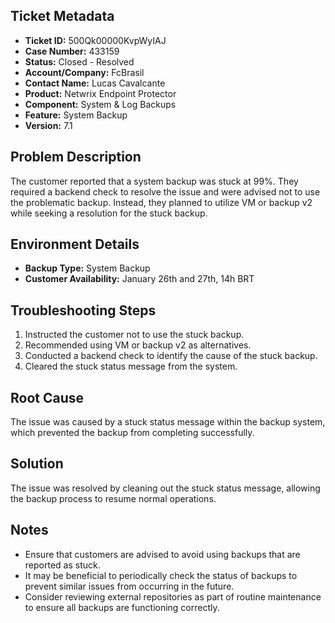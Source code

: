 ## Ticket Metadata
- **Ticket ID:** 500Qk00000KvpWyIAJ
- **Case Number:** 433159
- **Status:** Closed - Resolved
- **Account/Company:** FcBrasil
- **Contact Name:** Lucas Cavalcante
- **Product:** Netwrix Endpoint Protector
- **Component:** System & Log Backups
- **Feature:** System Backup
- **Version:** 7.1

## Problem Description
The customer reported that a system backup was stuck at 99%. They required a backend check to resolve the issue and were advised not to use the problematic backup. Instead, they planned to utilize VM or backup v2 while seeking a resolution for the stuck backup.

## Environment Details
- **Backup Type:** System Backup
- **Customer Availability:** January 26th and 27th, 14h BRT

## Troubleshooting Steps
1. Instructed the customer not to use the stuck backup.
2. Recommended using VM or backup v2 as alternatives.
3. Conducted a backend check to identify the cause of the stuck backup.
4. Cleared the stuck status message from the system.

## Root Cause
The issue was caused by a stuck status message within the backup system, which prevented the backup from completing successfully.

## Solution
The issue was resolved by cleaning out the stuck status message, allowing the backup process to resume normal operations.

## Notes
- Ensure that customers are advised to avoid using backups that are reported as stuck.
- It may be beneficial to periodically check the status of backups to prevent similar issues from occurring in the future.
- Consider reviewing external repositories as part of routine maintenance to ensure all backups are functioning correctly.